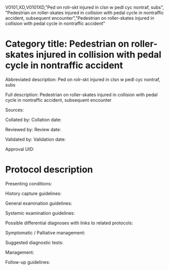 V0101,XD,V0101XD,"Ped on rolr-skt injured in clsn w pedl cyc nontraf, subs", "Pedestrian on roller-skates injured in collision with pedal cycle in nontraffic accident, subsequent encounter","Pedestrian on roller-skates injured in collision with pedal cycle in nontraffic accident"
# Category title: Pedestrian on roller-skates injured in collision with pedal cycle in nontraffic accident

Abbreviated description: Ped on rolr-skt injured in clsn w pedl cyc nontraf, subs

Full description: Pedestrian on roller-skates injured in collision with pedal cycle in nontraffic accident, subsequent encounter

Sources:

Collated by:
Collation date:

Reviewed by:
Review date:

Validated by:
Validation date:

Approval UID:

# Protocol description

Presenting conditions:

History capture guidelines:

General examination guidelines:

Systemic examination guidelines:

Possible differential diagnoses with links to related protocols:

Symptomatic / Palliative management:

Suggested diagnostic tests:

Management:

Follow-up guidelines:
